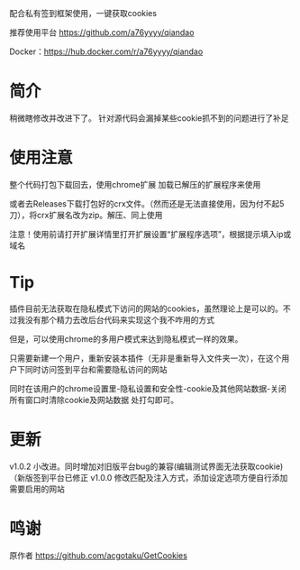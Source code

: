 配合私有签到框架使用，一键获取cookies

推荐使用平台 https://github.com/a76yyyy/qiandao

Docker：https://hub.docker.com/r/a76yyyy/qiandao

# 简介

稍微瞎修改并改进下了。
针对源代码会漏掉某些cookie抓不到的问题进行了补足

# 使用注意
整个代码打包下载回去，使用chrome扩展 加载已解压的扩展程序来使用

或者去Releases下载打包好的crx文件。（然而还是无法直接使用，因为付不起5刀），将crx扩展名改为zip。解压、同上使用

注意！使用前请打开扩展详情里打开扩展设置“扩展程序选项”，根据提示填入ip或域名

# Tip
插件目前无法获取在隐私模式下访问的网站的cookies，虽然理论上是可以的。不过我没有那个精力去改后台代码来实现这个我不咋用的方式

但是，可以使用chrome的多用户模式来达到隐私模式一样的效果。

只需要新建一个用户，重新安装本插件（无非是重新导入文件夹一次），在这个用户下同时访问签到平台和需要隐私访问的网站

同时在该用户的chrome设置里-隐私设置和安全性-cookie及其他网站数据-关闭所有窗口时清除cookie及网站数据 处打勾即可。


# 更新
v1.0.2 小改进。同时增加对旧版平台bug的兼容(编辑测试界面无法获取cookie)（新版签到平台已修正
v1.0.0 修改匹配及注入方式，添加设定选项方便自行添加需要启用的网站

# 鸣谢
原作者 https://github.com/acgotaku/GetCookies
